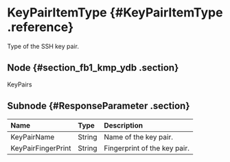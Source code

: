 # KeyPairItemType {#KeyPairItemType .reference}

Type of the SSH key pair.

## Node {#section_fb1_kmp_ydb .section}

KeyPairs

## Subnode {#ResponseParameter .section}

|Name|Type|Description|
|:---|:---|:----------|
|KeyPairName|String|Name of the key pair.|
|KeyPairFingerPrint|String|Fingerprint of the key pair.|

